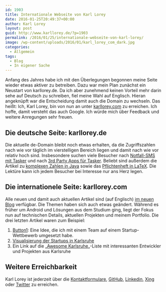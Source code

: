 ```yaml
---
id: 1903
title: Internationale Webseite von Karl Lorey
date: 2016-01-25T20:49:37+00:00
author: Karl Lorey
layout: post
guid: http://www.karllorey.de/?p=1903
permalink: /2016/01/25/internationale-webseite-von-karl-lorey/
image: /wp-content/uploads/2016/01/karl_lorey_com_dark.jpg
categories:
  - Allgemein
tags:
  - Blog
  - In eigener Sache
---
```

Anfang des Jahres habe ich mit den Überlegungen begonnen meine Seite wieder etwas aktiver zu betreiben. Dazu war mein Plan zunächst ein Neustart von karllorey.de. Da ich aber zunehmend keinen Vorteil mehr darin sehe auf Deutsch zu schreiben, fiel meine Wahl auf Englisch. Hieran angeknüpft war die Entscheidung damit auch die Domain zu wechseln. Das heißt: Ich, Karl Lorey, bin von nun an unter <a href="http://karllorey.com" target="_blank">karllorey.com</a> zu erreichen. Ich hoffe, damit versteht das auch Google. Ich würde mich über Feedback und weitere Anregungen sehr freuen.

## Die deutsche Seite: karllorey.de

Die aktuelle de-Domain bleibt noch etwas erhalten, da die Zugriffszahlen nach wie vor täglich im vierstelligen Bereich liegen und damit nach wie vor relativ hoch sind. Insbesondere suchen viele Besucher nach [Notfall-SMS mit Tasker](http://www.karllorey.de/2012/05/09/tasker-notfall-sms-mit-gps-position-versenden/) und nach [3rd Party Apps für Tasker](http://www.karllorey.de/2011/11/08/tasker-mit-3rd-party-apps-den-funktionsumfang-erweitern/). Beliebt sind außerdem die Artikel zu [komplexen Zahlen in Java](http://www.karllorey.de/2013/02/07/komplexe-zahlen-in-java-als-klasse/) sowie das [Pflichtenheft in LaTeX](http://www.karllorey.de/informatik-studium/vorlesungen/softwarepraktikum/pflichtenheft-in-latex/). Die Lektüre kann ich jedem Besucher bei Interesse nur ans Herz legen.

## Die internationele Seite: karllorey.com

Alle neuen und damit auch aktuellen Artikel sind (auf Englisch) <a href="http://karllorey.com/blog" target="_blank">im neuen Blog</a> verfügbar. Die Themen haben sich auch etwas geändert. Während es früher um Android und Lösungen aus dem Studium ging, liegt der Fokus nun auf technischen Details, aktuellen Projekten und meinem Portfolio. Die drei letzten Artikel waren zum Beispiel:

  1. <a href="http://karllorey.com/button1-a-one-click-button-for-businesses-3rd-place-at-3ds-germany/" target="_blank">Button1</a>: Eine Idee, die ich mit einem Team auf einem Startup-Wettbewerb umgesetzt habe.
  2. <a href="http://karllorey.com/visualization-of-startups-in-karlsuhe/" target="_blank">Visualisierung der Startups in Karlsruhe</a>
  3. Ein Link auf die &#8222;<a href="https://github.com/programmermap/karlsruhe-germany" target="_blank">Awesome Karlsruhe</a>&#8222;-Liste mit interessanten Entwickler und Projekten aus Karlsruhe

## Weitere Erreichbarkeit

Karl Lorey ist jederzeit über die [Kontaktformulare](http://www.karllorey.de/impressum/), <a href="https://github.com/lorey" target="_blank">GitHub</a>, <a href="https://www.linkedin.com/in/karllorey" target="_blank">Linkedin</a>, <a href="https://www.xing.com/profile/Karl_Lorey" target="_blank">Xing</a> oder <a href="https://twitter.com/karllorey" target="_blank">Twitter</a> zu erreichen.
